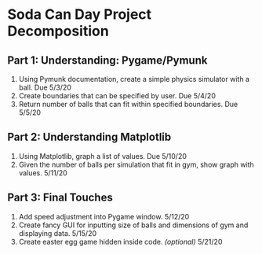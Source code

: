 # Soda Can Day Project Decomposition
## Part 1: Understanding: Pygame/Pymunk
1. Using Pymunk documentation, create a simple physics simulator with a ball. Due 5/3/20
2. Create boundaries that can be specified by user. Due 5/4/20
3. Return number of balls that can fit within specified boundaries. Due 5/5/20
## Part 2: Understanding Matplotlib
1. Using Matplotlib, graph a list of values. Due 5/10/20
2. Given the number of balls per simulation that fit in gym, show graph with values. 5/11/20
## Part 3: Final Touches
1. Add speed adjustment into Pygame window. 5/12/20
2. Create fancy GUI for inputting size of balls and dimensions of gym and displaying data. 5/15/20
3. Create easter egg game hidden inside code. *(optional)* 5/21/20